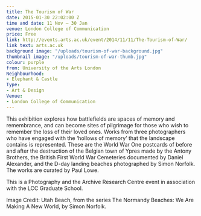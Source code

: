 ```yaml
---
title: The Tourism of War
date: 2015-01-30 22:02:00 Z
time and date: 11 Nov – 30 Jan
venue: London College of Communication
price: Free
link: http://events.arts.ac.uk/event/2014/11/11/The-Tourism-of-War/
link text: arts.ac.uk
background image: "/uploads/tourism-of-war-background.jpg"
thumbnail image: "/uploads/tourism-of-war-thumb.jpg"
colour: purple
from: University of the Arts London
Neighbourhood:
- Elephant & Castle
Type:
- Art & Design
Venue:
- London College of Communication
---
```


This exhibition explores how battlefields are spaces of memory and remembrance, and can become sites of pilgrimage for those who wish to remember the loss of their loved ones. Works from three photographers who have engaged with the ‘hollows of memory’ that the landscape contains is represented. These are the World War One postcards of before and after the destruction of the Belgian town of Ypres made by the Antony Brothers, the British First World War Cemeteries documented by Daniel Alexander, and the D-day landing beaches photographed by Simon Norfolk. The works are curated by Paul Lowe.

This is a Photography and the Archive Research Centre event in association with the LCC Graduate School.

Image Credit: Utah Beach, from the series The Normandy Beaches: We Are Making A New World, by Simon Norfolk.

